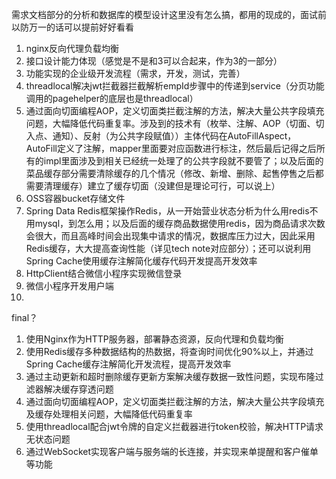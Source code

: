 需求文档部分的分析和数据库的模型设计这里没有怎么搞，都用的现成的，面试前以防万一的话可以提前好好看看
1. nginx反向代理负载均衡
2. 接口设计能力体现（感觉是不是和3可以合起来，作为3的一部分）
3. 功能实现的企业级开发流程（需求，开发，测试，完善）
4. threadlocal解决jwt拦截器拦截解析empId步骤中的传递到service（分页功能调用的pagehelper的底层也是threadlocal）
5. 通过面向切面编程AOP，定义切面类拦截注解的方法，解决大量公共字段填充问题，大幅降低代码重复率。涉及到的技术有（枚举、注解、AOP（切面、切入点、通知）、反射（为公共字段赋值））主体代码在AutoFillAspect，AutoFill定义了注解，mapper里面要对应函数进行标注，然后最后记得之后所有的impl里面涉及到相关已经统一处理了的公共字段就不要管了；以及后面的菜品缓存部分需要清除缓存的几个情况（修改、新增、删除、起售停售之后都需要清理缓存）建立了缓存切面（没建但是理论可行，可以说上）
6. OSS容器bucket存储文件
7. Spring Data Redis框架操作Redis，从一开始营业状态分析为什么用redis不用mysql，到怎么用；以及后面的缓存商品数据使用redis，因为商品请求次数会很大，而且高峰时间会出现集中请求的情况，数据库压力过大，因此采用Redis缓存，大大提高查询性能（详见tech note对应部分）；还可以说利用Spring Cache使用缓存注解简化缓存代码开发提高开发效率
8. HttpClient结合微信小程序实现微信登录
9. 微信小程序开发用户端
10. 

final？
1. 使用Nginx作为HTTP服务器，部署静态资源，反向代理和负载均衡
2. 使用Redis缓存多种数据结构的热数据，将查询时间优化90%以上，并通过Spring Cache缓存注解简化开发流程，提高开发效率
3. 通过主动更新和超时删除缓存更新方案解决缓存数据一致性问题，实现布隆过滤器解决缓存穿透问题
4. 通过面向切面编程AOP，定义切面类拦截注解的方法，解决大量公共字段填充及缓存处理相关问题，大幅降低代码重复率
5. 使用threadlocal配合jwt令牌的自定义拦截器进行token校验，解决HTTP请求无状态问题
6. 通过WebSocket实现客户端与服务端的长连接，并实现来单提醒和客户催单等功能